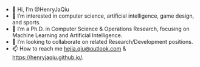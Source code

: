 - 👋 Hi, I’m @HenryJaQiu
- 👀 I’m interested in computer science, artificial intelligence, game design, and sports.
- 🌱 I’m a Ph.D. in Computer Science & Operations Research, focusing on Machine Learning and Artificial Intelligence.
- 💞️ I’m looking to collaborate on related Research/Development positions.
- 📫 How to reach me hejia.qiu@outlook.com & https://henryjaqiu.github.io/.

<!---
HenryJaQiu/HenryJaQiu is a ✨ special ✨ repository because its `README.md` (this file) appears on your GitHub profile.
You can click the Preview link to take a look at your changes.
--->
